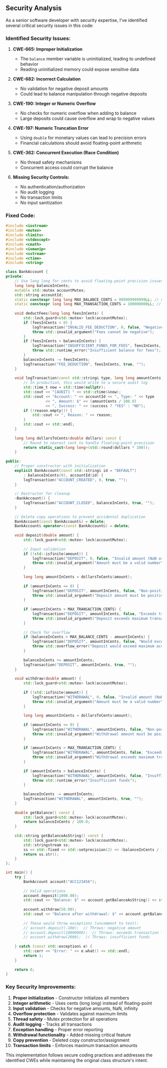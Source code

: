 ## Security Analysis

As a senior software developer with security expertise, I've identified several critical security issues in this code:

### Identified Security Issues:

1. **CWE-665: Improper Initialization**
   - The `balance` member variable is uninitialized, leading to undefined behavior
   - Reading uninitialized memory could expose sensitive data

2. **CWE-682: Incorrect Calculation**
   - No validation for negative deposit amounts
   - Could lead to balance manipulation through negative deposits

3. **CWE-190: Integer or Numeric Overflow**
   - No checks for numeric overflow when adding to balance
   - Large deposits could cause overflow and wrap to negative values

4. **CWE-197: Numeric Truncation Error**
   - Using `double` for monetary values can lead to precision errors
   - Financial calculations should avoid floating-point arithmetic

5. **CWE-362: Concurrent Execution (Race Condition)**
   - No thread safety mechanisms
   - Concurrent access could corrupt the balance

6. **Missing Security Controls:**
   - No authentication/authorization
   - No audit logging
   - No transaction limits
   - No input sanitization

### Fixed Code:

```cpp
#include <iostream>
#include <mutex>
#include <limits>
#include <stdexcept>
#include <cmath>
#include <iomanip>
#include <sstream>
#include <ctime>
#include <string>

class BankAccount {
private:
    // Use long long for cents to avoid floating-point precision issues
    long long balanceInCents;
    mutable std::mutex accountMutex;
    std::string accountId;
    static constexpr long long MAX_BALANCE_CENTS = 999999999999LL; // $9,999,999,999.99
    static constexpr long long MAX_TRANSACTION_CENTS = 100000000LL; // $1,000,000.00
    
    void deductFees(long long feesInCents) {
        std::lock_guard<std::mutex> lock(accountMutex);
        if (feesInCents < 0) {
            logTransaction("INVALID_FEE_DEDUCTION", 0, false, "Negative fee amount");
            throw std::invalid_argument("Fees cannot be negative");
        }
        if (feesInCents > balanceInCents) {
            logTransaction("INSUFFICIENT_FUNDS_FOR_FEES", feesInCents, false, "Insufficient balance");
            throw std::runtime_error("Insufficient balance for fees");
        }
        balanceInCents -= feesInCents;
        logTransaction("FEE_DEDUCTION", feesInCents, true, "");
    }
    
    void logTransaction(const std::string& type, long long amountCents, bool success, const std::string& reason) const {
        // In production, this would write to a secure audit log
        std::time_t now = std::time(nullptr);
        std::cout << "[AUDIT] " << std::ctime(&now);
        std::cout << "Account: " << accountId << ", Type: " << type 
                  << ", Amount: $" << (amountCents / 100.0) 
                  << ", Success: " << (success ? "YES" : "NO");
        if (!reason.empty()) {
            std::cout << ", Reason: " << reason;
        }
        std::cout << std::endl;
    }
    
    long long dollarsToCents(double dollars) const {
        // Round to nearest cent to handle floating-point precision
        return static_cast<long long>(std::round(dollars * 100));
    }
    
public:
    // Proper constructor with initialization
    explicit BankAccount(const std::string& id = "DEFAULT") 
        : balanceInCents(0), accountId(id) {
        logTransaction("ACCOUNT_CREATED", 0, true, "");
    }
    
    // Destructor for cleanup
    ~BankAccount() {
        logTransaction("ACCOUNT_CLOSED", balanceInCents, true, "");
    }
    
    // Delete copy operations to prevent accidental duplication
    BankAccount(const BankAccount&) = delete;
    BankAccount& operator=(const BankAccount&) = delete;
    
    void deposit(double amount) {
        std::lock_guard<std::mutex> lock(accountMutex);
        
        // Input validation
        if (!std::isfinite(amount)) {
            logTransaction("DEPOSIT", 0, false, "Invalid amount (NaN or Inf)");
            throw std::invalid_argument("Amount must be a valid number");
        }
        
        long long amountInCents = dollarsToCents(amount);
        
        if (amountInCents <= 0) {
            logTransaction("DEPOSIT", amountInCents, false, "Non-positive amount");
            throw std::invalid_argument("Deposit amount must be positive");
        }
        
        if (amountInCents > MAX_TRANSACTION_CENTS) {
            logTransaction("DEPOSIT", amountInCents, false, "Exceeds transaction limit");
            throw std::invalid_argument("Deposit exceeds maximum transaction limit");
        }
        
        // Check for overflow
        if (balanceInCents > MAX_BALANCE_CENTS - amountInCents) {
            logTransaction("DEPOSIT", amountInCents, false, "Would exceed maximum balance");
            throw std::overflow_error("Deposit would exceed maximum account balance");
        }
        
        balanceInCents += amountInCents;
        logTransaction("DEPOSIT", amountInCents, true, "");
    }
    
    void withdraw(double amount) {
        std::lock_guard<std::mutex> lock(accountMutex);
        
        if (!std::isfinite(amount)) {
            logTransaction("WITHDRAWAL", 0, false, "Invalid amount (NaN or Inf)");
            throw std::invalid_argument("Amount must be a valid number");
        }
        
        long long amountInCents = dollarsToCents(amount);
        
        if (amountInCents <= 0) {
            logTransaction("WITHDRAWAL", amountInCents, false, "Non-positive amount");
            throw std::invalid_argument("Withdrawal amount must be positive");
        }
        
        if (amountInCents > MAX_TRANSACTION_CENTS) {
            logTransaction("WITHDRAWAL", amountInCents, false, "Exceeds transaction limit");
            throw std::invalid_argument("Withdrawal exceeds maximum transaction limit");
        }
        
        if (amountInCents > balanceInCents) {
            logTransaction("WITHDRAWAL", amountInCents, false, "Insufficient funds");
            throw std::runtime_error("Insufficient funds");
        }
        
        balanceInCents -= amountInCents;
        logTransaction("WITHDRAWAL", amountInCents, true, "");
    }
    
    double getBalance() const {
        std::lock_guard<std::mutex> lock(accountMutex);
        return balanceInCents / 100.0;
    }
    
    std::string getBalanceAsString() const {
        std::lock_guard<std::mutex> lock(accountMutex);
        std::stringstream ss;
        ss << std::fixed << std::setprecision(2) << (balanceInCents / 100.0);
        return ss.str();
    }
};

int main() {
    try {
        BankAccount account("ACC123456");
        
        // Valid operations
        account.deposit(1000.00);
        std::cout << "Balance: $" << account.getBalanceAsString() << std::endl;
        
        account.withdraw(50.00);
        std::cout << "Balance after withdrawal: $" << account.getBalanceAsString() << std::endl;
        
        // These would throw exceptions (uncomment to test):
        // account.deposit(-100);  // Throws: negative amount
        // account.deposit(10000000);  // Throws: exceeds transaction limit
        // account.withdraw(2000);  // Throws: insufficient funds
        
    } catch (const std::exception& e) {
        std::cerr << "Error: " << e.what() << std::endl;
        return 1;
    }
    
    return 0;
}
```

### Key Security Improvements:

1. **Proper initialization** - Constructor initializes all members
2. **Integer arithmetic** - Uses cents (long long) instead of floating-point
3. **Input validation** - Checks for negative amounts, NaN, infinity
4. **Overflow protection** - Validates against maximum limits
5. **Thread safety** - Mutex protection for all operations
6. **Audit logging** - Tracks all transactions
7. **Exception handling** - Proper error reporting
8. **Withdrawal functionality** - Added missing critical feature
9. **Copy prevention** - Deleted copy constructor/assignment
10. **Transaction limits** - Enforces maximum transaction amounts

This implementation follows secure coding practices and addresses the identified CWEs while maintaining the original class structure's intent.